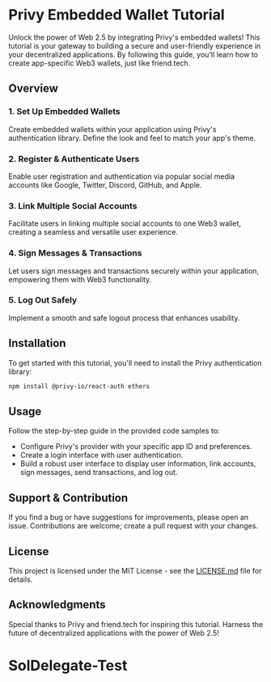 # Privy Embedded Wallet Tutorial

Unlock the power of Web 2.5 by integrating Privy's embedded wallets! This tutorial is your gateway to building a secure and user-friendly experience in your decentralized applications. By following this guide, you'll learn how to create app-specific Web3 wallets, just like friend.tech.

## Overview

### 1. **Set Up Embedded Wallets**
   Create embedded wallets within your application using Privy's authentication library. Define the look and feel to match your app's theme.

### 2. **Register & Authenticate Users**
   Enable user registration and authentication via popular social media accounts like Google, Twitter, Discord, GitHub, and Apple.

### 3. **Link Multiple Social Accounts**
   Facilitate users in linking multiple social accounts to one Web3 wallet, creating a seamless and versatile user experience.

### 4. **Sign Messages & Transactions**
   Let users sign messages and transactions securely within your application, empowering them with Web3 functionality.

### 5. **Log Out Safely**
   Implement a smooth and safe logout process that enhances usability.

## Installation

To get started with this tutorial, you'll need to install the Privy authentication library:

```bash
npm install @privy-io/react-auth ethers
```

## Usage

Follow the step-by-step guide in the provided code samples to:

- Configure Privy's provider with your specific app ID and preferences.
- Create a login interface with user authentication.
- Build a robust user interface to display user information, link accounts, sign messages, send transactions, and log out.

## Support & Contribution

If you find a bug or have suggestions for improvements, please open an issue. Contributions are welcome; create a pull request with your changes.

## License

This project is licensed under the MIT License - see the [LICENSE.md](LICENSE.md) file for details.

## Acknowledgments

Special thanks to Privy and friend.tech for inspiring this tutorial. Harness the future of decentralized applications with the power of Web 2.5!
# SolDelegate-Test
